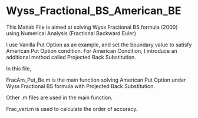 # Wyss_Fractional_BS_American_BE
This Matlab File is aimed at solving Wyss Fractional BS formula (2000) using Numerical Analysis (Fractional Backward Euler)

I use Vanilla Put Option as an example, and set the boundary value to satisfy American Put Option condition. For American Condition, I introduce an additional method called Projected Back Substitution. 

In this file,

FracAm_Put_Be.m is the main function solving American Put Option under Wyss Fractional BS formula with Projected Back Substitution.

Other .m files are used in the main function.

Frac_veri.m is used to calculate the order of accuracy.

